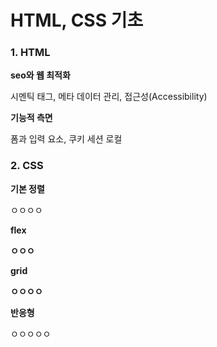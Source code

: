 # HTML, CSS 기초



### 1. HTML



**seo와 웹 최적화**

시멘틱 태그, 메타 데이터 관리, 접근성(Accessibility)



**기능적 측면**

폼과 입력 요소, 쿠키 세션 로컬



### 2. CSS



**기본 정렬**

ㅇㅇㅇㅇ



**flex**

**ㅇㅇㅇ**



**grid**

**ㅇㅇㅇㅇ**



**반응형**

ㅇㅇㅇㅇㅇ
